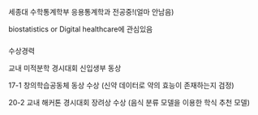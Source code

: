 

<!--
**templar137/templar137** is a ✨ _special_ ✨ repository because its `README.md` (this file) appears on your GitHub profile.

Here are some ideas to get you started:

- 🔭 I’m currently working on ...
- 🌱 I’m currently learning ...
- 👯 I’m looking to collaborate on ...
- 🤔 I’m looking for help with ...
- 💬 Ask me about ...
- 📫 How to reach me: ...
- 😄 Pronouns: ...
- ⚡ Fun fact: ...
-->

세종대 수학통계학부 응용통계학과 전공중!(얼마 안남음)

biostatistics or Digital healthcare에 관심있음

###
수상경력

교내 미적분학 경시대회 신입생부 동상

17-1 창의학습공동체 동상 수상
(신약 데이터로 약의 효능이 존재하는지 검정)

20-2 교내 해커톤 경시대회 장려상 수상
(음식 분류 모델을 이용한 학식 추천 모델)



